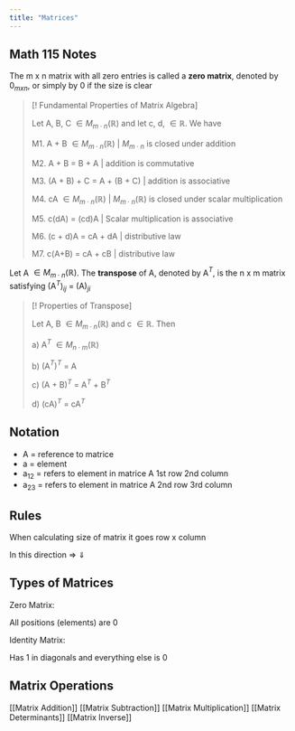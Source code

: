 ```yaml
---
title: "Matrices"
---
```


## Math 115 Notes

The m x n matrix with all zero entries is called a **zero matrix**, denoted by 0$_{m x n}$, or simply by 0 if the size is clear

> [! Fundamental Properties of Matrix Algebra]
> 
> Let A, B, C $\in M_{m \cdot n}(\mathbb{R})$ and let c, d, $\in \mathbb{R}$. We have
> 
> M1. A + B $\in M_{m \cdot n}(\mathbb{R})$ | $M_{m \cdot n}$ is closed under addition
> 
> M2. A + B = B + A | addition is commutative
> 
> M3. (A + B) + C = A + (B + C) | addition is associative
> 
> M4. cA $\in M_{m \cdot n} (\mathbb{R})$ | $M_{m \cdot n} (\mathbb{R})$ is closed under scalar multiplication
> 
> M5. c(dA) = (cd)A | Scalar multiplication is associative 
> 
> M6. (c + d)A = cA + dA | distributive law
> 
> M7. c(A+B) = cA + cB | distributive law


Let A $\in M_{m \cdot n}(\mathbb{R})$. The **transpose** of A, denoted by A$^T$, is the n x m matrix satisfying (A$^T$)$_{ij}$ = (A)$_{ji}$

> [! Properties of Transpose]
> 
> Let A, B $\in M_{m \cdot n}(\mathbb{R})$ and c $\in \mathbb{R}$. Then
> 
> a) A$^T$ $\in M_{n \cdot m}(\mathbb{R})$
> 
> b) (A$^T)^T$ = A
> 
> c) (A + B)$^T$ = A$^T$ + B$^T$
> 
> d) (cA)$^T$ = cA$^T$



## Notation
- A = reference to matrice
- a = element
- a$_{12}$ = refers to element in matrice A 1st row 2nd column
- a$_{23}$ = refers to element in matrice A 2nd row 3rd column

## Rules

When calculating size of matrix it goes row x column

In this direction $\Rightarrow$ $\Downarrow$ 

## Types of Matrices

Zero Matrix:

All positions (elements) are 0

Identity Matrix:

Has 1 in diagonals and everything else is 0


## Matrix Operations

[[Matrix Addition]]
[[Matrix Subtraction]]
[[Matrix Multiplication]]
[[Matrix Determinants]]
[[Matrix Inverse]]


